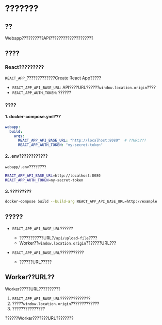 # ???????

## ??

Webapp??????????API????????????????????

## ????

### React?????????

`REACT_APP_`?????????????Create React App?????

- `REACT_APP_API_BASE_URL`: API????URL??????`window.location.origin`????
- `REACT_APP_AUTH_TOKEN`: ??????

### ????

#### 1. docker-compose.yml???

```yaml
webapp:
  build:
    args:
      REACT_APP_API_BASE_URL: "http://localhost:8080"  # ??URL???
      REACT_APP_AUTH_TOKEN: "my-secret-token"
```

#### 2. .env????????????

`webapp/.env`????????

```bash
REACT_APP_API_BASE_URL=http://localhost:8080
REACT_APP_AUTH_TOKEN=my-secret-token
```

#### 3. ?????????

```bash
docker-compose build --build-arg REACT_APP_API_BASE_URL=http://example.com webapp
```

## ?????

- `REACT_APP_API_BASE_URL`??????
  - ???????????URL?`/api/upload-file`????
  - Worker??`window.location.origin`???????URL???

- `REACT_APP_API_BASE_URL`???????????
  - ??????URL?????

## Worker??URL??

Worker?????URL??????????
1. `REACT_APP_API_BASE_URL`??????????????
2. ?????`window.location.origin`?????????????
3. ???????????????

??????Worker???????URL????????
